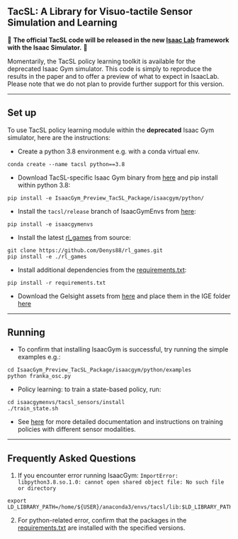 ## TacSL: A Library for Visuo-tactile Sensor Simulation and Learning


🔴 **The official TacSL code will be released in the new [Isaac Lab](https://isaac-sim.github.io/IsaacLab/index.html) framework with the Isaac Simulator.** 🔴

Momentarily, the TacSL policy learning toolkit is available for the deprecated Isaac Gym simulator.
This code is simply to reproduce the results in the paper and to offer a preview of what to expect in IsaacLab.
Please note that we do not plan to provide further support for this version.


---

## Set up
To use TacSL policy learning module within the **deprecated** Isaac Gym simulator, here are the instructions:
- Create a python 3.8 environment e.g. with a conda virtual env.
```commandline
conda create --name tacsl python==3.8
```

- Download TacSL-specific Isaac Gym binary from [here](https://drive.google.com/file/d/1FHs1tf3QajvYb11UkLaLcDD9THL-C0G5/view?usp=sharing)
and pip install within python 3.8:
```commandline
pip install -e IsaacGym_Preview_TacSL_Package/isaacgym/python/
```

- Install the `tacsl/release` branch of IsaacGymEnvs from [here](../../tree/tacsl/release?ref_type=heads):
```commandline
pip install -e isaacgymenvs
```

- Install the latest [rl_games](https://github.com/Denys88/rl_games) from source:
```commandline
git clone https://github.com/Denys88/rl_games.git
pip install -e ./rl_games
```

- Install additional dependencies from the [requirements.txt](./requirements.txt):
```commandline
pip install -r requirements.txt
```
- Download the Gelsight assets from [here](https://drive.google.com/file/d/1kf-F4RdHdKiNZpNLi-fSV-KE0ny72_L0/view?usp=sharing) and place them in the IGE folder [here](../../tree/tacsl/release/assets/tacsl/mesh?ref_type=heads)

---
## Running

- To confirm that installing IsaacGym is successful, try running the simple examples e.g.:
```commandline
cd IsaacGym_Preview_TacSL_Package/isaacgym/python/examples
python franka_osc.py
```

- Policy learning: to train a state-based policy, run:
```commandline
cd isaacgymenvs/tacsl_sensors/install
./train_state.sh
```
  - See [here](../../tree/tacsl/release/docs/tacsl.md?ref_type=heads)
    for more detailed documentation and instructions on training policies with different sensor modalities.


---

## Frequently Asked Questions

1) If you encounter error running IsaacGym: `ImportError: libpython3.8.so.1.0: cannot open shared object file: No such file or directory`

```commandline
export LD_LIBRARY_PATH=/home/${USER}/anaconda3/envs/tacsl/lib:$LD_LIBRARY_PATH
```

2) For python-related error, confirm that the packages in the [requirements.txt](./requirements.txt) are installed with the specified versions.